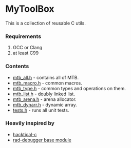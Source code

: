 # MyToolBox

This is a collection of reusable C utils.


### Requirements

1. GCC or Clang
2. at least C99


### Contents

- [mtb_all.h](./mtb_all.h) - contains all of MTB.
- [mtb_macro.h](./mtb_macro.h) - common macros.
- [mtb_type.h](./mtb_type.h) - common types and operations on them.
- [mtb_list.h](./mtb_list.h) - doubly linked list.
- [mtb_arena.h](./mtb_arena.h) - arena allocator.
- [mtb_dynarr.h](./mtb_dynarr.h) - dynamic array.
- [tests.h](./tests.c) - runs all unit tests.


### Heavily inspired by
- [hacktical-c](https://github.com/codr7/hacktical-c)
- [rad-debugger base module](https://github.com/EpicGamesExt/raddebugger/tree/master/src/base)
